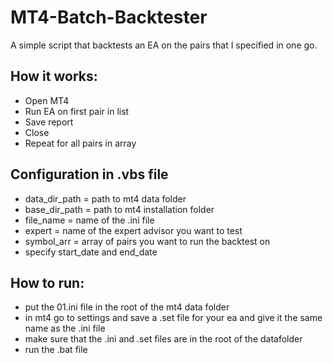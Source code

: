 # MT4-Batch-Backtester
A simple script that backtests an EA on the pairs that I specified in one go.

## How it works:
- Open MT4
- Run EA on first pair in list
- Save report
- Close
- Repeat for all pairs in array

## Configuration in .vbs file
- data_dir_path = path to mt4 data folder
- base_dir_path = path to mt4 installation folder
- file_name = name of the .ini file
- expert = name of the expert advisor you want to test
- symbol_arr = array of pairs you want to run the backtest on
- specify start_date and end_date

## How to run:
- put the 01.ini file in the root of the mt4 data folder
- in mt4 go to settings and save a .set file for your ea and give it the same name as the .ini file
- make sure that the .ini and .set files are in the root of the datafolder
- run the .bat file
